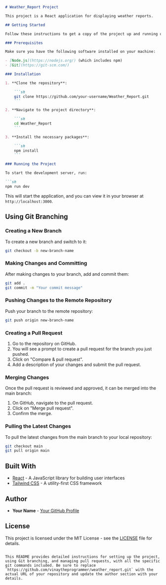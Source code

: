 
```markdown
# Weather_Report Project

This project is a React application for displaying weather reports.

## Getting Started

Follow these instructions to get a copy of the project up and running on your local machine.

### Prerequisites

Make sure you have the following software installed on your machine:

- [Node.js](https://nodejs.org/) (which includes npm)
- [Git](https://git-scm.com/)

### Installation

1. **Clone the repository**:

    ```sh
    git clone https://github.com/your-username/Weather_Report.git
    ```

2. **Navigate to the project directory**:

    ```sh
    cd Weather_Report
    ```

3. **Install the necessary packages**:

    ```sh
    npm install
    ```

### Running the Project

To start the development server, run:

```sh
npm run dev
```

This will start the application, and you can view it in your browser at `http://localhost:3000`.

## Using Git Branching

### Creating a New Branch

To create a new branch and switch to it:

```sh
git checkout -b new-branch-name
```

### Making Changes and Committing

After making changes to your branch, add and commit them:

```sh
git add .
git commit -m "Your commit message"
```

### Pushing Changes to the Remote Repository

Push your branch to the remote repository:

```sh
git push origin new-branch-name
```

### Creating a Pull Request

1. Go to the repository on GitHub.
2. You will see a prompt to create a pull request for the branch you just pushed.
3. Click on "Compare & pull request".
4. Add a description of your changes and submit the pull request.

### Merging Changes

Once the pull request is reviewed and approved, it can be merged into the main branch:

1. On GitHub, navigate to the pull request.
2. Click on "Merge pull request".
3. Confirm the merge.

### Pulling the Latest Changes

To pull the latest changes from the main branch to your local repository:

```sh
git checkout main
git pull origin main
```

## Built With

- [React](https://reactjs.org/) - A JavaScript library for building user interfaces
- [Tailwind CSS](https://tailwindcss.com/) - A utility-first CSS framework

## Author

- **Your Name** - [Your GitHub Profile](https://github.com/vinaytheprogrammer)

## License

This project is licensed under the MIT License - see the [LICENSE](LICENSE) file for details.
```

This README provides detailed instructions for setting up the project, using Git branching, and managing pull requests, with all the specific git commands included. Be sure to replace `https://github.com/vinaytheprogrammer/weather_report.git` with the actual URL of your repository and update the author section with your details.
